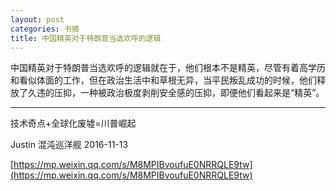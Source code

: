 ```yaml
---
layout: post
categories: 书摘
title: 中国精英对于特朗普当选欢呼的逻辑
---
```


中国精英对于特朗普当选欢呼的逻辑就在于，他们根本不是精英，尽管有着高学历和看似体面的工作，但在政治生活中和草根无异，当平民叛乱成功的时候，他们释放了久违的压抑，一种被政治极度剥削安全感的压抑，即便他们看起来是“精英”。

---

技术奇点+全球化废墟=川普崛起

Justin  混沌巡洋舰  2016-11-13

[https://mp.weixin.qq.com/s/M8MPIBvoufuE0NRRQLE9tw](https://mp.weixin.qq.com/s/M8MPIBvoufuE0NRRQLE9tw)